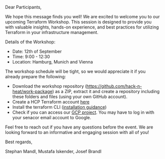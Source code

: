 Dear Participants,

We hope this message finds you well! We are excited to welcome you to our upcoming Terraform Workshop. This session is designed to provide you with valuable insights, hands-on experience, and best practices for utilizing Terraform in your infrastructure management.

Details of the Workshop:

- Date: 12th of September
- Time: 9:00 - 12:30
- Location: Hamburg, Munich and Vienna

The workshop schedule will be tight, so we would appreciate it if you already prepare the following:

- Download the workshop repository (https://github.com/hack-n-heat/work-package) as a ZIP, extract it and create a repository including these folders and files (using your own GitHub account).
- Create a HCP Terraform account [here](https://app.terraform.io/public/signup/account)
- Install the terraform CLI ([installation guidance](https://developer.hashicorp.com/terraform/install))
- Check if you can access our [GCP project](https://console.cloud.google.com/welcome?project=senacor-hack-and-heat-2024). You may have to log in with your senacor email account to Google.

Feel free to reach out if you have any questions before the event. We are looking forward to an informative and engaging session with all of you!

Best regards,

Stephan Mandl, Mustafa Iskender, Josef Brandl
